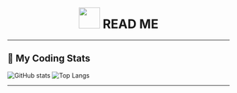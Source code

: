 <h1 align="center">
  <img src="https://em-content.zobj.net/thumbs/240/apple/354/jellyfish_1fabc.png" width="48" />
  READ ME
</h1>

<!-- <p align="center">
  <img src="https://media.giphy.com/media/gKCPKeGnUGIFAJGLc1/giphy.gif" width="180" alt="blue jellyfish" />
</p> -->
<!--
---

## 🪼 About Me

<!-- - 🌊 Like: jerryfish, flower -->
<!-- - 🖥️ Main Skills: Java, JavaScript -->

---

## 🐾 My Coding Stats

![GitHub stats](https://github-readme-stats.vercel.app/api?username=sakura-424&show_icons=true&theme=algolia)
![Top Langs](https://github-readme-stats.vercel.app/api/top-langs/?username=sakura-424&layout=compact&theme=algolia)

---
